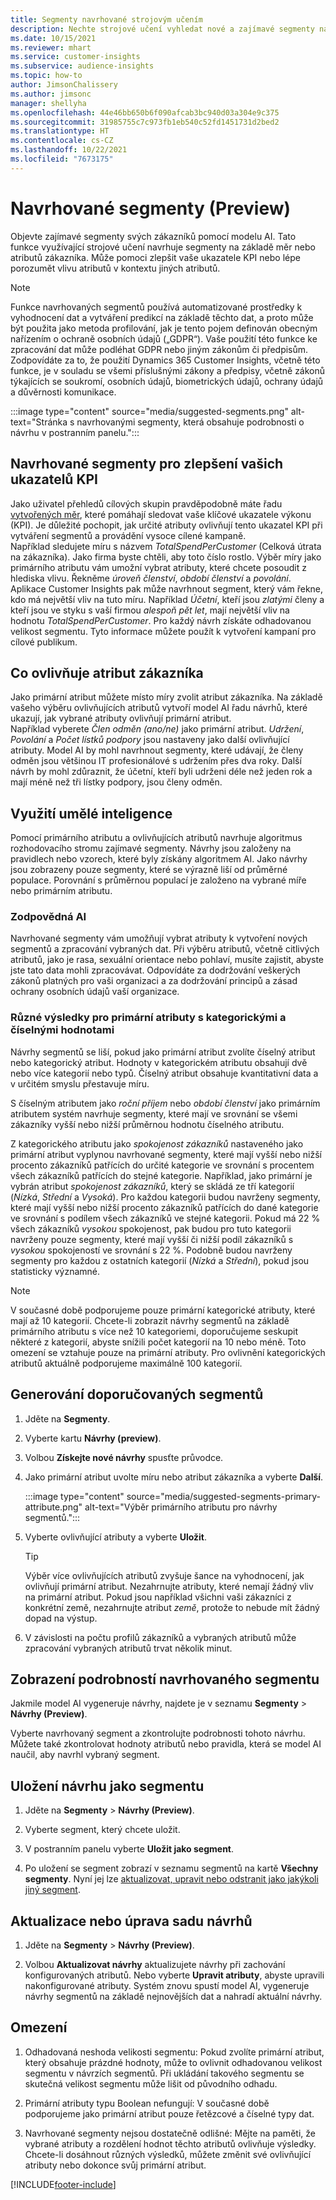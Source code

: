 ```yaml
---
title: Segmenty navrhované strojovým učením
description: Nechte strojové učení vyhledat nové a zajímavé segmenty na základě atributů zákazníků.
ms.date: 10/15/2021
ms.reviewer: mhart
ms.service: customer-insights
ms.subservice: audience-insights
ms.topic: how-to
author: JimsonChalissery
ms.author: jimsonc
manager: shellyha
ms.openlocfilehash: 44e46bb650b6f090afcab3bc940d03a304e9c375
ms.sourcegitcommit: 31985755c7c973fb1eb540c52fd1451731d2bed2
ms.translationtype: HT
ms.contentlocale: cs-CZ
ms.lasthandoff: 10/22/2021
ms.locfileid: "7673175"
---
```

# <a name="suggested-segments-preview"></a>Navrhované segmenty (Preview)

Objevte zajímavé segmenty svých zákazníků pomocí modelu AI. Tato funkce využívající strojové učení navrhuje segmenty na základě měr nebo atributů zákazníka. Může pomoci zlepšit vaše ukazatele KPI nebo lépe porozumět vlivu atributů v kontextu jiných atributů. 

> [!NOTE]
> Funkce navrhovaných segmentů používá automatizované prostředky k vyhodnocení dat a vytváření predikcí na základě těchto dat, a proto může být použita jako metoda profilování, jak je tento pojem definován obecným nařízením o ochraně osobních údajů („GDPR“). Vaše použití této funkce ke zpracování dat může podléhat GDPR nebo jiným zákonům či předpisům. Zodpovídáte za to, že použití Dynamics 365 Customer Insights, včetně této funkce, je v souladu se všemi příslušnými zákony a předpisy, včetně zákonů týkajících se soukromí, osobních údajů, biometrických údajů, ochrany údajů a důvěrnosti komunikace.

:::image type="content" source="media/suggested-segments.png" alt-text="Stránka s navrhovanými segmenty, která obsahuje podrobnosti o návrhu v postranním panelu.":::

## <a name="suggested-segments-to-improve-your-kpis"></a>Navrhované segmenty pro zlepšení vašich ukazatelů KPI

Jako uživatel přehledů cílových skupin pravděpodobně máte řadu [vytvořených měr](measures.md), které pomáhají sledovat vaše klíčové ukazatele výkonu (KPI). Je důležité pochopit, jak určité atributy ovlivňují tento ukazatel KPI při vytváření segmentů a provádění vysoce cílené kampaně.   
Například sledujete míru s názvem *TotalSpendPerCustomer* (Celková útrata na zákazníka). Jako firma byste chtěli, aby toto číslo rostlo. Výběr míry jako primárního atributu vám umožní vybrat atributy, které chcete posoudit z hlediska vlivu. Řekněme *úroveň členství*, *období členství* a *povolání*. Aplikace Customer Insights pak může navrhnout segment, který vám řekne, kdo má největší vliv na tuto míru. Například *Účetní*, kteří jsou *zlatými* členy a kteří jsou ve styku s vaší firmou *alespoň pět let*, mají největší vliv na hodnotu *TotalSpendPerCustomer*. Pro každý návrh získáte odhadovanou velikost segmentu. Tyto informace můžete použít k vytvoření kampaní pro cílové publikum.

## <a name="understand-what-influences-a-customer-attribute"></a>Co ovlivňuje atribut zákazníka

Jako primární atribut můžete místo míry zvolit atribut zákazníka. Na základě vašeho výběru ovlivňujících atributů vytvoří model AI řadu návrhů, které ukazují, jak vybrané atributy ovlivňují primární atribut.   
Například vyberete *Člen odměn (ano/ne)* jako primární atribut. *Udržení*, *Povolání* a *Počet lístků podpory* jsou nastaveny jako další ovlivňující atributy. Model AI by mohl navrhnout segmenty, které udávají, že členy odměn jsou většinou IT profesionálové s udržením přes dva roky. Další návrh by mohl zdůraznit, že účetní, kteří byli udrženi déle než jeden rok a mají méně než tři lístky podpory, jsou členy odměn. 

## <a name="artificial-intelligence-usage"></a>Využití umělé inteligence

Pomocí primárního atributu a ovlivňujících atributů navrhuje algoritmus rozhodovacího stromu zajímavé segmenty. Návrhy jsou založeny na pravidlech nebo vzorech, které byly získány algoritmem AI. Jako návrhy jsou zobrazeny pouze segmenty, které se výrazně liší od průměrné populace. Porovnání s průměrnou populací je založeno na vybrané míře nebo primárním atributu.

### <a name="responsible-ai"></a>Zodpovědná AI

Navrhované segmenty vám umožňují vybrat atributy k vytvoření nových segmentů a zpracování vybraných dat. Při výběru atributů, včetně citlivých atributů, jako je rasa, sexuální orientace nebo pohlaví, musíte zajistit, abyste jste tato data mohli zpracovávat. Odpovídáte za dodržování veškerých zákonů platných pro vaši organizaci a za dodržování principů a zásad ochrany osobních údajů vaší organizace.

### <a name="different-results-for-primary-attributes-with-categorical-and-numeric-values"></a>Různé výsledky pro primární atributy s kategorickými a číselnými hodnotami

Návrhy segmentů se liší, pokud jako primární atribut zvolíte číselný atribut nebo kategorický atribut. Hodnoty v kategorickém atributu obsahují dvě nebo více kategorií nebo typů. Číselný atribut obsahuje kvantitativní data a v určitém smyslu přestavuje míru.

S číselným atributem jako *roční příjem* nebo *období členství* jako primárním atributem systém navrhuje segmenty, které mají ve srovnání se všemi zákazníky vyšší nebo nižší průměrnou hodnotu číselného atributu.

Z kategorického atributu jako *spokojenost zákazníků* nastaveného jako primární atribut vyplynou navrhované segmenty, které mají vyšší nebo nižší procento zákazníků patřících do určité kategorie ve srovnání s procentem všech zákazníků patřících do stejné kategorie. Například, jako primární je vybrán atribut *spokojenost zákazníků*, který se skládá ze tří kategorií (*Nízká*, *Střední* a *Vysoká*). Pro každou kategorii budou navrženy segmenty, které mají vyšší nebo nižší procento zákazníků patřících do dané kategorie ve srovnání s podílem všech zákazníků ve stejné kategorii. Pokud má 22 % všech zákazníků *vysokou* spokojenost, pak budou pro tuto kategorii navrženy pouze segmenty, které mají vyšší či nižší podíl zákazníků s *vysokou* spokojeností ve srovnání s 22 %. Podobně budou navrženy segmenty pro každou z ostatních kategorií (*Nízká* a *Střední*), pokud jsou statisticky významné.

> [!NOTE]
> V současné době podporujeme pouze primární kategorické atributy, které mají až 10 kategorií. Chcete-li zobrazit návrhy segmentů na základě primárního atributu s více než 10 kategoriemi, doporučujeme seskupit některé z kategorií, abyste snížili počet kategorií na 10 nebo méně. Toto omezení se vztahuje pouze na primární atributy. Pro ovlivnění kategorických atributů aktuálně podporujeme maximálně 100 kategorií.

## <a name="generate-suggested-segments"></a>Generování doporučovaných segmentů

1. Jděte na **Segmenty**.

1. Vyberte kartu **Návrhy (preview)**.

1. Volbou **Získejte nové návrhy** spusťte průvodce.

1. Jako primární atribut uvolte míru nebo atribut zákazníka a vyberte **Další**.

   :::image type="content" source="media/suggested-segments-primary-attribute.png" alt-text="Výběr primárního atributu pro návrhy segmentů.":::

1. Vyberte ovlivňující atributy a vyberte **Uložit**.
   
   > [!TIP]
   > Výběr více ovlivňujících atributů zvyšuje šance na vyhodnocení, jak ovlivňují primární atribut. Nezahrnujte atributy, které nemají žádný vliv na primární atribut. Pokud jsou například všichni vaši zákazníci z konkrétní země, nezahrnujte atribut *země*, protože to nebude mít žádný dopad na výstup.

1. V závislosti na počtu profilů zákazníků a vybraných atributů může zpracování vybraných atributů trvat několik minut. 

## <a name="view-details-of-a-suggested-segment"></a>Zobrazení podrobností navrhovaného segmentu

Jakmile model AI vygeneruje návrhy, najdete je v seznamu **Segmenty** > **Návrhy (Preview)**.
 
Vyberte navrhovaný segment a zkontrolujte podrobnosti tohoto návrhu. Můžete také zkontrolovat hodnoty atributů nebo pravidla, která se model AI naučil, aby navrhl vybraný segment.

## <a name="save-a-suggestion-as-a-segment"></a>Uložení návrhu jako segmentu

1. Jděte na **Segmenty** > **Návrhy (Preview)**.

1. Vyberte segment, který chcete uložit. 

1. V postranním panelu vyberte **Uložit jako segment**. 

1. Po uložení se segment zobrazí v seznamu segmentů na kartě **Všechny segmenty**. Nyní jej lze [aktualizovat, upravit nebo odstranit jako jakýkoli jiný segment](segments.md).

## <a name="refresh-or-edit-a-set-of-suggestions"></a>Aktualizace nebo úprava sadu návrhů

1. Jděte na **Segmenty** > **Návrhy (Preview)**.

1. Volbou **Aktualizovat návrhy** aktualizujete návrhy při zachování konfigurovaných atributů. Nebo vyberte **Upravit atributy**, abyste upravili nakonfigurované atributy. Systém znovu spustí model AI, vygeneruje návrhy segmentů na základě nejnovějších dat a nahradí aktuální návrhy.

## <a name="limitations"></a>Omezení

1. Odhadovaná neshoda velikosti segmentu: Pokud zvolíte primární atribut, který obsahuje prázdné hodnoty, může to ovlivnit odhadovanou velikost segmentu v návrzích segmentů. Při ukládání takového segmentu se skutečná velikost segmentu může lišit od původního odhadu.
 
2. Primární atributy typu Boolean nefungují: V současné době podporujeme jako primární atribut pouze řetězcové a číselné typy dat.

3. Navrhované segmenty nejsou dostatečně odlišné: Mějte na paměti, že vybrané atributy a rozdělení hodnot těchto atributů ovlivňuje výsledky. Chcete-li dosáhnout různých výsledků, můžete změnit své ovlivňující atributy nebo dokonce svůj primární atribut.



[!INCLUDE[footer-include](../includes/footer-banner.md)]